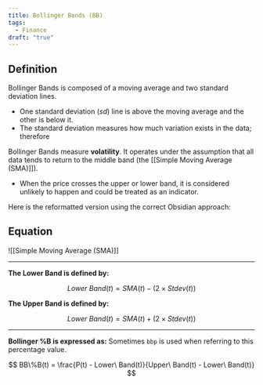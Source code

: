 ```yaml
---
title: Bollinger Bands (BB)
tags:
  - Finance
draft: "true"
---
```

## Definition

Bollinger Bands is composed of a moving average and two standard deviation lines. 
- One standard deviation ($sd$) line is above the moving average and the other is below it. 
- The standard deviation measures how much variation exists in the data; therefore

Bollinger Bands measure **volatility**. It operates under the assumption that all data tends to return to the middle band (the [[Simple Moving Average (SMA)]]). 
- When the price crosses the upper or lower band, it is considered unlikely to happen and could be treated as an indicator. 

Here is the reformatted version using the correct Obsidian approach:

## Equation

![[Simple Moving Average (SMA)]]

---

**The Lower Band is defined by:**

$$
Lower\ Band(t) = SMA(t) - (2 \times Stdev(t))
$$

**The Upper Band is defined by:**

$$
Lower\ Band(t) = SMA(t) + (2 \times Stdev(t))
$$

---

**Bollinger %B is expressed as:**
Sometimes `bbp` is used when referring to this percentage value.

$$
BB\%B(t) = \frac{P(t) - Lower\ Band(t)}{Upper\ Band(t) - Lower\ Band(t)}
$$

[^1]: John Bollinger, *Bollinger on Bollinger Bands* (McGraw-Hill, 2002)
